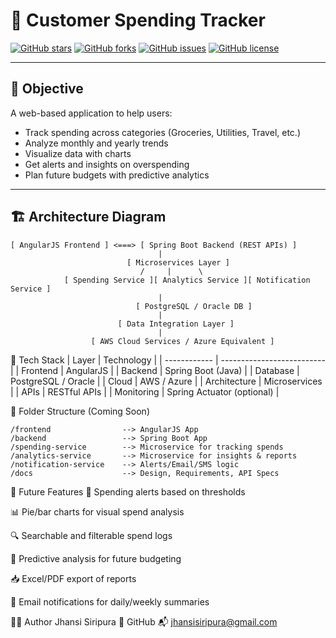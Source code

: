 # 💸 Customer Spending Tracker

[![GitHub stars](https://img.shields.io/github/stars/jhansi-siripura/customer-spending-tracker?style=social)](https://github.com/jhansi-siripura/customer-spending-tracker/stargazers)
[![GitHub forks](https://img.shields.io/github/forks/jhansi-siripura/customer-spending-tracker?style=social)](https://github.com/jhansi-siripura/customer-spending-tracker/network)
[![GitHub issues](https://img.shields.io/github/issues/jhansi-siripura/customer-spending-tracker)](https://github.com/jhansi-siripura/customer-spending-tracker/issues)
[![GitHub license](https://img.shields.io/github/license/jhansi-siripura/customer-spending-tracker)](https://github.com/jhansi-siripura/customer-spending-tracker/blob/main/LICENSE)

---

## 🎯 Objective

A web-based application to help users:

- Track spending across categories (Groceries, Utilities, Travel, etc.)
- Analyze monthly and yearly trends
- Visualize data with charts
- Get alerts and insights on overspending
- Plan future budgets with predictive analytics

---

## 🏗️ Architecture Diagram

```text
[ AngularJS Frontend ] <===> [ Spring Boot Backend (REST APIs) ]
                                 |
                          [ Microservices Layer ]
                             /     |      \
            [ Spending Service ][ Analytics Service ][ Notification Service ]
                                 |
                            [ PostgreSQL / Oracle DB ]
                                 |
                        [ Data Integration Layer ]
                                 |
                  [ AWS Cloud Services / Azure Equivalent ]
```

🚀 Tech Stack
| Layer        | Technology                 |
| ------------ | -------------------------- |
| Frontend     | AngularJS                  |
| Backend      | Spring Boot (Java)         |
| Database     | PostgreSQL / Oracle        |
| Cloud        | AWS / Azure                |
| Architecture | Microservices              |
| APIs         | RESTful APIs               |
| Monitoring   | Spring Actuator (optional) |


📂 Folder Structure (Coming Soon)
```text
/frontend                --> AngularJS App
/backend                 --> Spring Boot App
/spending-service        --> Microservice for tracking spends
/analytics-service       --> Microservice for insights & reports
/notification-service    --> Alerts/Email/SMS logic
/docs                    --> Design, Requirements, API Specs
```


🔮 Future Features
🔔 Spending alerts based on thresholds

📊 Pie/bar charts for visual spend analysis

🔍 Searchable and filterable spend logs

🤖 Predictive analysis for future budgeting

📥 Excel/PDF export of reports

📧 Email notifications for daily/weekly summaries


👩‍💻 Author
Jhansi Siripura
🔗 GitHub
📬 jhansisiripura@gmail.com
